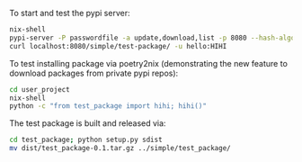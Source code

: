 To start and test the pypi server:
```sh
nix-shell
pypi-server -P passwordfile -a update,download,list -p 8080 --hash-algo sha256 ./packages &
curl localhost:8080/simple/test-package/ -u hello:HIHI
```

To test installing package via poetry2nix (demonstrating the new feature to download packages from private pypi repos):
```sh
cd user_project
nix-shell
python -c "from test_package import hihi; hihi()"
```

The test package is built and released via:
```sh
cd test_package; python setup.py sdist
mv dist/test_package-0.1.tar.gz ../simple/test_package/
```
